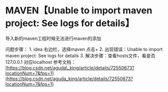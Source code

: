 # MAVEN【Unable to import maven project: See logs for details】

导入新的maven工程时候无法进行maven的添加

问题步骤： 1. idea 右边栏，选择maven 点击+ 2. 出现错误：Unable to import maven project: See logs for details 3. 解决步骤：查看hosts文件，看是否127.0.0.1 对应localhost 参考文档： [https://blog.csdn.net/aguda\_king/article/details/72550673?locationNum=7&fps=1](https://blog.csdn.net/aguda_king/article/details/72550673?locationNum=7&fps=1)

